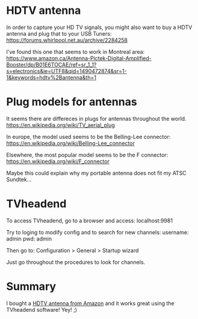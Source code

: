 # HDTV antenna
In order to capture your HD TV signals, you might also want to buy a HDTV antenna and plug that to your USB Tuners:
https://forums.whirlpool.net.au/archive/2284258

I've found this one that seems to work in Montreal area:
https://www.amazon.ca/Antenna-Pictek-Digital-Amplified-Booster/dp/B01E6TOCAE/ref=sr_1_1?s=electronics&ie=UTF8&qid=1490472874&sr=1-1&keywords=hdtv%2Bantenna&th=1

# Plug models for antennas
It seems there are differeces in plugs for antennas throughout the world.
https://en.wikipedia.org/wiki/TV_aerial_plug

In europe, the model used seems to be the Belling-Lee connector:
https://en.wikipedia.org/wiki/Belling-Lee_connector

Elsewhere, the most popular model seems to be the F connector:
https://en.wikipedia.org/wiki/F_connector

Maybe this could explain why my portable antenna does not fit my ATSC Sundtek...

# TVheadend
To access TVheadend, go to a browser and access:
localhost:9981

Try to loging to modify config and to search for new channels:
username: admin
pwd: admin

Then go to:
Configuration > General > Startup wizard

Just go throughout the procedures to look for channels.

# Summary
I bought a [HDTV antenna from Amazon](https://www.amazon.ca/gp/product/B01E6TOCAE/ref=oh_aui_detailpage_o00_s00?ie=UTF8&psc=1) and it works great using the TVheadend software! Yey! ;)
